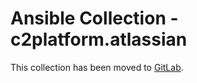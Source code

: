 # Ansible Collection - c2platform.atlassian

This collection has been moved to [GitLab](https://gitlab.com/c2platform/ansible-collection-atlassian/).
